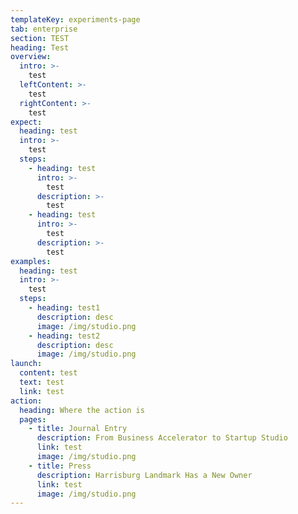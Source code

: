 ```yaml
---
templateKey: experiments-page
tab: enterprise
section: TEST
heading: Test
overview:
  intro: >-
    test
  leftContent: >-
    test
  rightContent: >-
    test
expect:
  heading: test
  intro: >-
    test
  steps:
    - heading: test
      intro: >-
        test
      description: >-
        test
    - heading: test
      intro: >-
        test
      description: >-
        test
examples:
  heading: test
  intro: >-
    test
  steps:
    - heading: test1
      description: desc
      image: /img/studio.png
    - heading: test2
      description: desc
      image: /img/studio.png
launch:
  content: test
  text: test
  link: test
action:
  heading: Where the action is
  pages:
    - title: Journal Entry
      description: From Business Accelerator to Startup Studio
      link: test
      image: /img/studio.png
    - title: Press
      description: Harrisburg Landmark Has a New Owner
      link: test
      image: /img/studio.png
---
```


